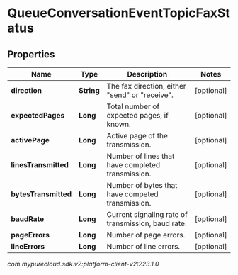 # QueueConversationEventTopicFaxStatus


## Properties

| Name | Type | Description | Notes |
| ------------ | ------------- | ------------- | ------------- |
| **direction** | **String** | The fax direction, either \"send\" or \"receive\". |  [optional] |
| **expectedPages** | **Long** | Total number of expected pages, if known. |  [optional] |
| **activePage** | **Long** | Active page of the transmission. |  [optional] |
| **linesTransmitted** | **Long** | Number of lines that have completed transmission. |  [optional] |
| **bytesTransmitted** | **Long** | Number of bytes that have competed transmission. |  [optional] |
| **baudRate** | **Long** | Current signaling rate of transmission, baud rate. |  [optional] |
| **pageErrors** | **Long** | Number of page errors. |  [optional] |
| **lineErrors** | **Long** | Number of line errors. |  [optional] |




_com.mypurecloud.sdk.v2:platform-client-v2:223.1.0_
